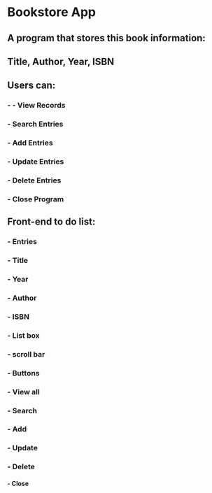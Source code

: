 # Bookstore App
## A program that stores this book information:
## Title, Author, Year, ISBN

## Users can:
### -  - View Records
### -  Search Entries
### -  Add Entries
### -  Update Entries
### -  Delete Entries
### -  Close Program

## Front-end to do list:
### -  Entries
### -  Title
### -  Year
### -  Author
### -  ISBN
### -  List box
### -  scroll bar
### -  Buttons
### -  View all
### -  Search
### -  Add
### -  Update
### -  Delete
#### -  Close